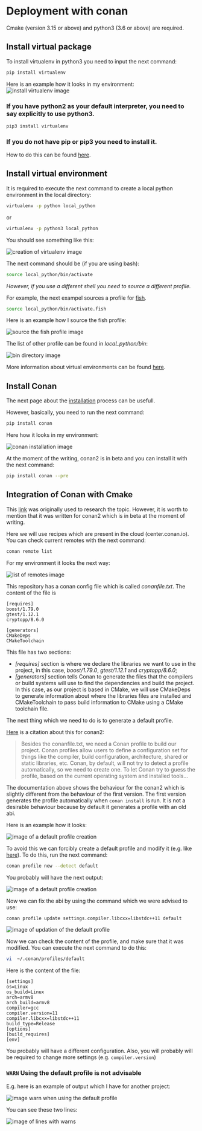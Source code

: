 Deployment with conan
============

Cmake (version 3.15 or above) and python3 (3.6 or above) are required.

Install virtual package
------------
To install virtualenv in python3 you need to input the next command:
~~~bash
pip install virtualenv
~~~

Here is an example how it looks in my environment:
![install virtualenv image](images/install_virtualenv.jpg "Install virtualenv for python3")

### If you have python2 as your default interpreter, you need to say explicitly to use python3.
~~~bash
pip3 install virtualenv
~~~

### If you do not have pip or pip3 you need to install it.
How to do this can be found [here](https://pip.pypa.io/en/stable/installation/).

Install virtual environment
------------
It is required to execute the next command to create a local python environment in the local directory:
~~~bash
virtualenv -p python local_python
~~~
or
~~~bash
virtualenv -p python3 local_python
~~~

You should see something like this:

![creation of virtualenv image](images/create_local_virtualenv.jpg "You need to see something like this")

The next command should be (if you are using bash):
~~~bash
source local_python/bin/activate
~~~

*However, if you use a different shell you need to source a different profile.*

For example, the next exampel sources a profile for [fish](https://fishshell.com/).
~~~bash
source local_python/bin/activate.fish
~~~

Here is an example how I source the fish profile:

![source the fish profile image](images/source_profile.jpg "Source the fish profile.")

The list of other profile can be found in *local_python/bin*:

![bin directory image](images/bin_directory.jpg "It is how the bin directory looks like.")

More information about virtual environments can be found [here](https://pythonbasics.org/virtualenv/).


Install Conan
------------

The next page about the [installation](https://docs.conan.io/en/latest/installation.html) process can be usefull.

However, basically, you need to run the next command:

~~~bash
pip install conan
~~~

Here how it looks in my environment:

![conan installation image](images/conan_installation.jpg "An example of output for conan installation.")


At the moment of the writing, conan2 is in beta and you can install it with the next command:
~~~bash
pip install conan --pre
~~~


Integration of Conan with Cmake
------------

This [link](https://docs.conan.io/en/2.0/tutorial/consuming_packages/build_simple_cmake_project.html) was originally used to research the topic. However, it is worth to mention that it was written for conan2 which is in beta at the moment of writing.

Here we will use recipes which are present in the cloud (center.conan.io).
You can check current remotes with the next command:
~~~bash
conan remote list
~~~

For my environment it looks the next way:

![list of remotes image](images/list-of-remotes.jpg "Remotes which are present in my environment.")

This repository has a conan config file which is called *conanfile.txt*.
The content of the file is
~~~properties
[requires]
boost/1.79.0
gtest/1.12.1
cryptopp/8.6.0

[generators]
CMakeDeps
CMakeToolchain
~~~

This file has two sections:
* *\[requires\]* section is where we declare the libraries we want to use in the project, in this case, *boost/1.79.0*, *gtest/1.12.1* and *cryptopp/8.6.0*;
* *\[generators\]* section tells Conan to generate the files that the compilers or build systems will use to find the dependencies and build the project. In this case, as our project is based in CMake, we will use CMakeDeps to generate information about where the libraries files are installed and CMakeToolchain to pass build information to CMake using a CMake toolchain file.

The next thing which we need to do is to generate a default profile.

[Here](https://docs.conan.io/en/2.0/tutorial/consuming_packages/build_simple_cmake_project.html) is a citation about this for conan2:
> Besides the conanfile.txt, we need a Conan profile to build our project. Conan profiles allow users to define a configuration set for things like the compiler, build configuration, architecture, shared or static libraries, etc. Conan, by default, will not try to detect a profile automatically, so we need to create one. To let Conan try to guess the profile, based on the current operating system and installed tools...

The documentation above shows the behaviour for the conan2 which is slightly different from the behaviour of the first version. The first version generates the profile automatically when `conan install` is run. It is not a desirable behaviour because by default it generates a profile with an old abi.

Here is an example how it looks:

![image of a default profile creation](images/conan-install-generates-default-profile.jpg "Output of the profile creation command.")

To avoid this we can forcibly create a default profile and modify it (e.g. like [here](https://github.com/conan-io/conan/issues/5129)).
To do this, run the next command:

~~~bash
conan profile new --detect default
~~~

You probably will have the next output:

![image of a default profile creation](images/default-profile-creation.jpg "Output of the profile creation command.")

Now we can fix the abi by using the command which we were advised to use:

~~~bash
conan profile update settings.compiler.libcxx=libstdc++11 default
~~~

![image of updation of the default profile](images/update-conan-default-profile.jpg "Update the default conan profile with this command.")

Now we can check the content of the profile, and make sure that it was modified.
You can execute the next command to do this:
~~~bash
vi  ~/.conan/profiles/default
~~~

Here is the content of the file:
~~~properties
[settings]
os=Linux
os_build=Linux
arch=armv8
arch_build=armv8
compiler=gcc
compiler.version=11
compiler.libcxx=libstdc++11
build_type=Release
[options]
[build_requires]
[env]
~~~
You probably will have a different configuration. Also, you will probably will be required to change more settings (e.g. `compiler.version`)

### `WARN` Using the default profile is not advisable
E.g. here is an example of output which I have for another project:

![image warn when using the default profile](images/warn-when-using-default-profile.jpg "Warn when using the default profile")

You can see these two lines:

![image of lines with warns](images/warn-lines.jpg "Here the lines where the warnings are")